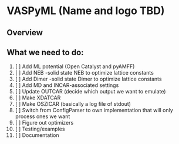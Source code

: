 
# VASPyML (Name and logo TBD)

## Overview

## What we need to do:

1. [ ] Add ML potential (Open Catalyst and pyAMFF)
2. [ ] Add NEB
	-solid state NEB to optimize lattice constants
3. [ ] Add Dimer
	-solid state Dimer to optimize lattice constants
4. [ ] Add MD and INCAR-associated settings
5. [ ] Update OUTCAR (decide which output we want to emulate)
6. [ ] Make XDATCAR
7. [ ] Make OSZICAR (basically a log file of stdout)
8. [ ] Switch from ConfigParser to own implementation that will only process ones we want
9. [ ] Figure out optimizers
10. [ ] Testing/examples
11. [ ] Documentation
